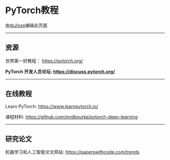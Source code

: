 # **PyTorch教程**

由[@Jinze](https://jinze.github.io/)编辑此页面


***
## 资源

世界第一好教程： https://pytorch.org/

**PyTorch 开发人员论坛:  https://discuss.pytorch.org/**

***

## 在线教程
Learn PyTorch: https://www.learnpytorch.io/

课程材料: https://github.com/mrdbourke/pytorch-deep-learning
***
## 研究论文
机器学习和人工智能论文网站: https://paperswithcode.com/trends
